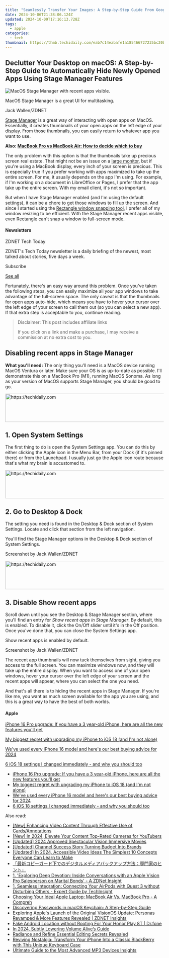 ```yaml
---
title: "Seamlessly Transfer Your Images: A Step-by-Step Guide From Google Photos to iCloud - TechTips"
date: 2024-10-06T21:38:06.124Z
updated: 2024-10-09T17:16:13.728Z
tags:
  - apple
categories:
  - tech
thumbnail: https://thmb.techidaily.com/eab7c14eabafe1a185466727235bc20b8846ab28dbbd2f320ca581d507972f83.jpg
---
```


## Declutter Your Desktop on macOS: A Step-by-Step Guide to Automatically Hide Newly Opened Apps Using Stage Manager Features

![MacOS Stage Manager with recent apps visible.](https://www.zdnet.com/a/img/resize/043b3401c6347e414b43f550b9861947feb8f183/2023/12/13/990a8ef5-e17e-46f5-b351-ece7dd238d0e/stagemanagerhero.jpg?auto=webp&width=1280)

MacOS Stage Manager is a great UI for multitasking.

Jack Wallen/ZDNET

[Stage Manager](https://www.zdnet.com/article/what-is-macos-stage-manager-and-how-do-you-enable-it/) is a great way of interacting with open apps on MacOS. Essentially, it creates thumbnails of your open apps on the left edge of your display. From those thumbnails, you can easily return to whatever app you want to use.

**Also: [MacBook Pro vs MacBook Air: How to decide which to buy](https://www.zdnet.com/article/macbook-air-vs-macbook-pro-how-to-decide/)**

The only problem with this option is that the thumbnails take up precious screen real estate. That might not be an issue on a [large monitor](https://www.zdnet.com/home-and-office/smart-office/best-large-monitor/), but if you're using a MacBook display, every inch of your screen is precious. This is especially true if you prefer working with apps maximized to take up the entire screen. For me, it usually depends on the app I'm using. For example, if I'm working on a document in LibreOffice or Pages, I prefer that the app take up the entire screen. With my email client, it's not so important.

But when I have Stage Manager enabled (and I'm using the default settings), it can be a chore to get those windows to fill up the screen. And since I started using the [Rectangle window snapping tool](https://www.zdnet.com/article/how-to-get-true-window-snapping-in-macos/), I prefer all of my window resizing to be efficient. With the Stage Manager recent apps visible, even Rectangle can't snap a window to full-screen mode.

#### Newsletters

ZDNET Tech Today

ZDNET's Tech Today newsletter is a daily briefing of the newest, most talked about stories, five days a week.

 Subscribe

[See all](https://www.zdnet.com/newsletters/)

Fortunately, there's an easy way around this problem. Once you've taken the following steps, you can easily maximize all your app windows to take advantage of the full-screen space. The only caveat is that the thumbnails for open apps auto-hide, which means you have to hover your cursor over the left edge of your screen to call them out (so you can select a new app). If that extra step is acceptable to you, continue reading.

>  Disclaimer: This post includes affiliate links
>
>  If you click on a link and make a purchase, I may receive a commission at no extra cost to you.
>

## Disabling recent apps in Stage Manager

**What you'll need:** The only thing you'll need is a MacOS device running MacOS Ventura or later. Make sure your OS is as up-to-date as possible. I'll demonstrate this on a MacBook Pro (M1), running MacOS Sonoma. As long as your version of MacOS supports Stage Manager, you should be good to go.

<!-- affiliate ads begin -->
<a href="https://aligracehair.sjv.io/c/5597632/1975821/19272" target="_top" id="1975821">
  <img src="//a.impactradius-go.com/display-ad/19272-1975821" border="0" alt="https://techidaily.com" width="728" height="90"/>
</a>
<img height="0" width="0" src="https://aligracehair.sjv.io/i/5597632/1975821/19272" style="position:absolute;visibility:hidden;" border="0" />
<!-- affiliate ads end -->

## 1\. Open System Settings

The first thing to do is open the System Settings app. You can do this by either clicking the Apple icon in the Menu Bar, from your Dock (if it's pinned there) or from the Launchpad. I usually just go the Apple icon route because that's what my brain is accustomed to.

<!-- affiliate ads begin -->
<a href="https://aligracehair.sjv.io/c/5597632/1896532/19272" target="_top" id="1896532">
  <img src="//a.impactradius-go.com/display-ad/19272-1896532" border="0" alt="https://techidaily.com" width="728" height="90"/>
</a>
<img height="0" width="0" src="https://aligracehair.sjv.io/i/5597632/1896532/19272" style="position:absolute;visibility:hidden;" border="0" />
<!-- affiliate ads end -->

## 2\. Go to Desktop & Dock

The setting you need is found in the Desktop & Dock section of System Settings. Locate and click that section from the left navigation.

You'll find the Stage Manager options in the Desktop & Dock section of System Settings.

Screenshot by Jack Wallen/ZDNET

<!-- affiliate ads begin -->
<a href="https://aligracehair.sjv.io/c/5597632/2027167/19272" target="_top" id="2027167">
  <img src="//a.impactradius-go.com/display-ad/19272-2027167" border="0" alt="https://techidaily.com" width="728" height="90"/>
</a>
<img height="0" width="0" src="https://aligracehair.sjv.io/i/5597632/2027167/19272" style="position:absolute;visibility:hidden;" border="0" />
<!-- affiliate ads end -->

## 3\. Disable Show recent apps

Scroll down until you see the Desktop & Stage Manager section, where you'll find an entry for _Show recent apps in Stage Manager_. By default, this is enabled. To disable it, click the On/Off slider until it's in the Off position. Once you've done that, you can close the System Settings app. 

Show recent apps is enabled by default.

Screenshot by Jack Wallen/ZDNET

The recent app thumbnails will now tuck themselves from sight, giving you access to the full screen. You can maximize windows now, and they will take up the entire display. When you want to access one of your open windows, hover your cursor over the left edge of your screen and the recent apps will appear, where you can select the one you need.

And that's all there is to hiding the recent apps in Stage Manager. If you're like me, you want as much screen available for the app you are using, and this is a great way to have the best of both worlds.

#### Apple

[iPhone 16 Pro upgrade: If you have a 3 year-old iPhone, here are all the new features you'll get](https://www.zdnet.com/article/iphone-16-pro-and-pro-max-hands-on/ "iPhone 16 Pro upgrade: If you have a 3 year-old iPhone, here are all the new features you'll get")

[My biggest regret with upgrading my iPhone to iOS 18 (and I'm not alone)](https://www.zdnet.com/article/my-biggest-regret-with-upgrading-my-iphone-to-ios-18-and-im-not-alone/ "My biggest regret with upgrading my iPhone to iOS 18 (and I'm not alone)")

[We've used every iPhone 16 model and here's our best buying advice for 2024](https://www.zdnet.com/article/iphone-16-pro-max-buying-advice-2024/ "We've used every iPhone 16 model and here's our best buying advice for 2024")

[6 iOS 18 settings I changed immediately - and why you should too](https://www.zdnet.com/article/6-ios-18-settings-i-changed-immediately-and-why-you-should-too/ "6 iOS 18 settings I changed immediately - and why you should too")

* [iPhone 16 Pro upgrade: If you have a 3 year-old iPhone, here are all the new features you'll get](https://www.zdnet.com/article/iphone-16-pro-and-pro-max-hands-on/ "iPhone 16 Pro upgrade: If you have a 3 year-old iPhone, here are all the new features you'll get")
* [My biggest regret with upgrading my iPhone to iOS 18 (and I'm not alone)](https://www.zdnet.com/article/my-biggest-regret-with-upgrading-my-iphone-to-ios-18-and-im-not-alone/ "My biggest regret with upgrading my iPhone to iOS 18 (and I'm not alone)")
* [We've used every iPhone 16 model and here's our best buying advice for 2024](https://www.zdnet.com/article/iphone-16-pro-max-buying-advice-2024/ "We've used every iPhone 16 model and here's our best buying advice for 2024")
* [6 iOS 18 settings I changed immediately - and why you should too](https://www.zdnet.com/article/6-ios-18-settings-i-changed-immediately-and-why-you-should-too/ "6 iOS 18 settings I changed immediately - and why you should too")

<ins class="adsbygoogle"
     style="display:block"
     data-ad-format="autorelaxed"
     data-ad-client="ca-pub-7571918770474297"
     data-ad-slot="1223367746"></ins>

<ins class="adsbygoogle"
     style="display:block"
     data-ad-client="ca-pub-7571918770474297"
     data-ad-slot="8358498916"
     data-ad-format="auto"
     data-full-width-responsive="true"></ins>

<span class="atpl-alsoreadstyle">Also read:</span>
<div><ul>
<li><a href="https://youtube-videos.techidaily.com/new-enhancing-video-content-through-effective-use-of-cardsannotations/"><u>[New] Enhancing Video Content Through Effective Use of Cards/Annotations</u></a></li>
<li><a href="https://facebook-video-share.techidaily.com/new-in-2024-elevate-your-content-top-rated-cameras-for-youtubers/"><u>[New] In 2024, Elevate Your Content Top-Rated Cameras for YouTubers</u></a></li>
<li><a href="https://fox-info.techidaily.com/updated-2024-approved-spectacular-vision-immersive-movies/"><u>[Updated] 2024 Approved Spectacular Vision Immersive Movies</u></a></li>
<li><a href="https://youtube-sure.techidaily.com/ed-channel-success-story-turning-budget-into-brands/"><u>[Updated] Channel Success Story Turning Budget Into Brands</u></a></li>
<li><a href="https://facebook-video-footage.techidaily.com/updated-in-2024-accessible-video-ideas-the-simplest-10-concepts-everyone-can-learn-to-make/"><u>[Updated] In 2024, Accessible Video Ideas The Simplest 10 Concepts Everyone Can Learn to Make</u></a></li>
<li><a href="https://some-guidance.techidaily.com/44cm5pya5paw44kz44ou44o844ks44o844oj5lil44gn44gu44oh44k444k44or44oh44oh44kj44ki44oq44od44kv44ki44od44ox5pa55rov77ya5bcc6zaa5a6244gu44os44oz44oi44cn/"><u>「最新コピーガード下でのデジタルメディアバックアップ方法：専門家のヒント」</u></a></li>
<li><a href="https://tech-hub.techidaily.com/1-exploring-deep-devotion-inside-conversations-with-an-apple-vision-pro-salesperson-on-marital-bonds-a-zdnet-insight/"><u>1. 'Exploring Deep Devotion: Inside Conversations with an Apple Vision Pro Salesperson on Marital Bonds' - A ZDNet Insight</u></a></li>
<li><a href="https://tech-hub.techidaily.com/1-seamless-integration-connecting-your-airpods-with-quest-3-without-disturbing-others-expert-guide-by-techinsight/"><u>1. Seamless Integration: Connecting Your AirPods with Quest 3 without Disturbing Others - Expert Guide by TechInsight</u></a></li>
<li><a href="https://tech-hub.techidaily.com/choosing-your-ideal-apple-laptop-macbook-air-vs-macbook-pro-a-compreh/"><u>Choosing Your Ideal Apple Laptop: MacBook Air Vs. MacBook Pro - A Compreh</u></a></li>
<li><a href="https://tech-hub.techidaily.com/discovering-passwords-in-macos-keychain-a-step-by-step-guide/"><u>Discovering Passwords in macOS Keychain: A Step-by-Step Guide</u></a></li>
<li><a href="https://tech-hub.techidaily.com/exploring-apples-launch-of-the-original-visionos-update-personas-revamped-and-more-features-revealed-zdnet-insights/"><u>Exploring Apple's Launch of the Original VisionOS Update: Personas Revamped & More Features Revealed | ZDNET Insights</u></a></li>
<li><a href="https://android-location.techidaily.com/fake-android-location-without-rooting-for-your-honor-play-8t-drfone-by-drfone-virtual/"><u>Fake Android Location without Rooting For Your Honor Play 8T | Dr.fone</u></a></li>
<li><a href="https://some-guidance.techidaily.com/in-2024-subtly-lowering-volume-alives-guide/"><u>In 2024, Subtly Lowering Volume Alive’s Guide</u></a></li>
<li><a href="https://extra-lessons.techidaily.com/radiance-and-refine-essential-editing-secrets-revealed/"><u>Radiance and Refine Essential Editing Secrets Revealed</u></a></li>
<li><a href="https://tech-hub.techidaily.com/reviving-nostalgia-transform-your-iphone-into-a-classic-blackberry-with-this-unique-keyboard-case/"><u>Reviving Nostalgia: Transform Your iPhone Into a Classic BlackBerry with This Unique Keyboard Case</u></a></li>
<li><a href="https://tech-hub.techidaily.com/ultimate-guide-to-the-most-advanced-mp3-devices-insights/"><u>Ultimate Guide to the Most Advanced MP3 Devices Insights</u></a></li>
</ul></div>


